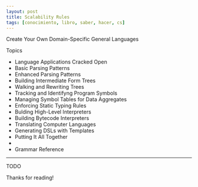 ```yaml
---
layout: post
title: Scalability Rules
tags: [conocimiento, libro, saber, hacer, cs]
---
```


<!--Resumen-->

Create Your Own Domain-Specific General Languages

Topics 

- Language Applications Cracked Open
- Basic Parsing Patterns
- Enhanced Parsing Patterns
- Building Intermediate Form Trees
- Walking and Rewriting Trees
- Tracking and Identifyng Program Symbols
- Managing Symbol Tables for Data Aggregates
- Enforcing Static Typing Rules
- Bulding High-Level Interpreters
- Building Bytecode Interpreters
- Translating Computer Languages
- Generating DSLs with Templates
- Putting It All Together
- 
- Grammar Reference

---

<!--more-->
TODO
  
Thanks for reading!